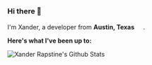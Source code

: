 ### Hi there 👋

<p>I'm Xander, a developer from <b>Austin, Texas</b> <img src="https://emojipedia-us.s3.dualstack.us-west-1.amazonaws.com/thumbs/120/whatsapp/238/flag-for-texas-ustx_1f3f4-e0075-e0073-e0074-e0078-e007f.png" height="16"/>.</p>

<p><b>Here's what I've been up to:</b></p>

<!--
**Xandromus/Xandromus** is a ✨ _special_ ✨ repository because its `README.md` (this file) appears on your GitHub profile.

Here are some ideas to get you started:

- 🔭 I’m currently working on ...
- 🌱 I’m currently learning ...
- 👯 I’m looking to collaborate on ...
- 🤔 I’m looking for help with ...
- 💬 Ask me about ...
- 📫 How to reach me: ...
- 😄 Pronouns: ...
- ⚡ Fun fact: ...
-->
<img src="https://github-readme-stats.vercel.app/api?username=Xandromus&show_icons=true&show_icons=true" alt="Xander Rapstine's Github Stats"></img>
